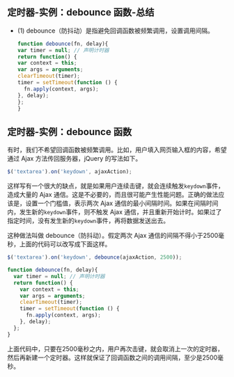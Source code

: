 ## 定时器-实例：debounce 函数-总结

- (1) debounce（防抖动）是指避免回调函数被频繁调用，设置调用间隔。  
  
  ```javascript
  function debounce(fn, delay){
  var timer = null; // 声明计时器
  return function() {
  var context = this;
  var args = arguments;
  clearTimeout(timer);
  timer = setTimeout(function () {
    fn.apply(context, args);
  }, delay);
  };
  }
  ```

## 定时器-实例：debounce 函数

有时，我们不希望回调函数被频繁调用。比如，用户填入网页输入框的内容，希望通过 Ajax 方法传回服务器，jQuery 的写法如下。

```javascript
$('textarea').on('keydown', ajaxAction);
```

这样写有一个很大的缺点，就是如果用户连续击键，就会连续触发`keydown`事件，造成大量的 Ajax 通信。这是不必要的，而且很可能产生性能问题。正确的做法应该是，设置一个门槛值，表示两次 Ajax 通信的最小间隔时间。如果在间隔时间内，发生新的`keydown`事件，则不触发 Ajax 通信，并且重新开始计时。如果过了指定时间，没有发生新的`keydown`事件，再将数据发送出去。

这种做法叫做 debounce（防抖动）。假定两次 Ajax 通信的间隔不得小于2500毫秒，上面的代码可以改写成下面这样。

```javascript
$('textarea').on('keydown', debounce(ajaxAction, 2500));

function debounce(fn, delay){
  var timer = null; // 声明计时器
  return function() {
    var context = this;
    var args = arguments;
    clearTimeout(timer);
    timer = setTimeout(function () {
      fn.apply(context, args);
    }, delay);
  };
}
```

上面代码中，只要在2500毫秒之内，用户再次击键，就会取消上一次的定时器，然后再新建一个定时器。这样就保证了回调函数之间的调用间隔，至少是2500毫秒。
